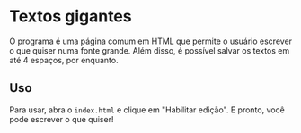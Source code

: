 # Textos gigantes

O programa é uma página comum em HTML que permite o usuário escrever o que quiser numa fonte grande. Além disso, é possível salvar os textos em até 4 espaços, por enquanto.

## Uso

Para usar, abra o `index.html` e clique em "Habilitar edição". E pronto, você pode escrever o que quiser!
